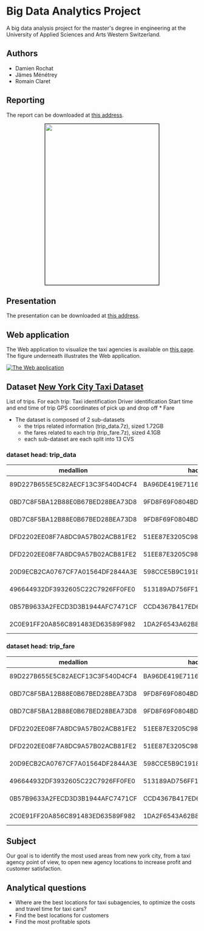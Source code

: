 # Big Data Analytics Project
A big data analysis project for the master's degree in engineering at the University of Applied Sciences and Arts Western Switzerland.

## Authors
- Damien Rochat
- Jämes Ménétrey
- Romain Claret

## Reporting

The report can be downloaded at [this address](https://zenlulz.github.io/hesso-bigdata-analytics/mse-bda-groupe-d-claret-menetrey-rochat-report.pdf).

<p align="center">
  <a href="https://zenlulz.github.io/hesso-bigdata-analytics/report/taxi-report.pdf">
  <img width="300" height="424" style="border: 1px solid black;" src="https://zenlulz.github.io/hesso-bigdata-analytics/report/images/taxi-report-preview.png">
  </a>
</p>

## Presentation

The presentation can be downloaded at [this address](https://zenlulz.github.io/hesso-bigdata-analytics/mse-bda-groupe-d-claret-menetrey-rochat-presentation.pdf).


## Web application

The Web application to visualize the taxi agencies is available on [this page](https://zenlulz.github.io/hesso-bigdata-analytics/). The figure underneath illustrates the Web application.

[![The Web application](https://zenlulz.github.io/hesso-bigdata-analytics/report/images/web-app.png)](https://zenlulz.github.io/hesso-bigdata-analytics/report//images/web-app.png)


## Dataset [New York City Taxi Dataset](http://www.andresmh.com/nyctaxitrips/)
List of trips. For each trip: Taxi identification Driver identification Start time and end time of trip GPS coordinates of pick up and drop off * Fare
- The dataset is composed of 2 sub-datasets
  - the trips related information (trip_data.7z), sized 1.72GB
  - the fares related to each trip (trip_fare.7z), sized 4.1GB
  - each sub-dataset are each split into 13 CVS 

### dataset head: trip_data
| medallion                        | hack_license                     | vendor_id | rate_code | store_and_fwd_flag | pickup_datetime     | dropoff_datetime    | passenger_count | trip_time_in_secs | trip_distance | pickup_longitude | pickup_latitude | dropoff_longitude | dropoff_latitude | 
|----------------------------------|----------------------------------|-----------|-----------|--------------------|---------------------|---------------------|-----------------|-------------------|---------------|------------------|-----------------|-------------------|------------------| 
| 89D227B655E5C82AECF13C3F540D4CF4 | BA96DE419E711691B9445D6A6307C170 | CMT       | 1         | N                  | 2013-01-01 15:11:48 | 2013-01-01 15:18:10 | 4               | 382               | 1.00          | -73.978165       | 40.757977       | -73.989838        | 40.751171        | 
| 0BD7C8F5BA12B88E0B67BED28BEA73D8 | 9FD8F69F0804BDB5549F40E9DA1BE472 | CMT       | 1         | N                  | 2013-01-06 00:18:35 | 2013-01-06 00:22:54 | 1               | 259               | 1.50          | -74.006683       | 40.731781       | -73.994499        | 40.75066         | 
| 0BD7C8F5BA12B88E0B67BED28BEA73D8 | 9FD8F69F0804BDB5549F40E9DA1BE472 | CMT       | 1         | N                  | 2013-01-05 18:49:41 | 2013-01-05 18:54:23 | 1               | 282               | 1.10          | -74.004707       | 40.73777        | -74.009834        | 40.726002        | 
| DFD2202EE08F7A8DC9A57B02ACB81FE2 | 51EE87E3205C985EF8431D850C786310 | CMT       | 1         | N                  | 2013-01-07 23:54:15 | 2013-01-07 23:58:20 | 2               | 244               | .70           | -73.974602       | 40.759945       | -73.984734        | 40.759388        | 
| DFD2202EE08F7A8DC9A57B02ACB81FE2 | 51EE87E3205C985EF8431D850C786310 | CMT       | 1         | N                  | 2013-01-07 23:25:03 | 2013-01-07 23:34:24 | 1               | 560               | 2.10          | -73.97625        | 40.748528       | -74.002586        | 40.747868        | 
| 20D9ECB2CA0767CF7A01564DF2844A3E | 598CCE5B9C1918568DEE71F43CF26CD2 | CMT       | 1         | N                  | 2013-01-07 15:27:48 | 2013-01-07 15:38:37 | 1               | 648               | 1.70          | -73.966743       | 40.764252       | -73.983322        | 40.743763        | 
| 496644932DF3932605C22C7926FF0FE0 | 513189AD756FF14FE670D10B92FAF04C | CMT       | 1         | N                  | 2013-01-08 11:01:15 | 2013-01-08 11:08:14 | 1               | 418               | .80           | -73.995804       | 40.743977       | -74.007416        | 40.744343        | 
| 0B57B9633A2FECD3D3B1944AFC7471CF | CCD4367B417ED6634D986F573A552A62 | CMT       | 1         | N                  | 2013-01-07 12:39:18 | 2013-01-07 13:10:56 | 3               | 1898              | 10.70         | -73.989937       | 40.756775       | -73.86525         | 40.77063         | 
| 2C0E91FF20A856C891483ED63589F982 | 1DA2F6543A62B8ED934771661A9D2FA0 | CMT       | 1         | N                  | 2013-01-07 18:15:47 | 2013-01-07 18:20:47 | 1               | 299               | .80           | -73.980072       | 40.743137       | -73.982712        | 40.735336        | 


### dataset head: trip_fare
| medallion                        |  hack_license                    |  vendor_id |  pickup_datetime    |  payment_type |  fare_amount |  surcharge |  mta_tax |  tip_amount |  tolls_amount |  total_amount | 
|----------------------------------|----------------------------------|------------|---------------------|---------------|--------------|------------|----------|-------------|---------------|---------------| 
| 89D227B655E5C82AECF13C3F540D4CF4 | BA96DE419E711691B9445D6A6307C170 | CMT        | 2013-01-01 15:11:48 | CSH           | 6.5          | 0          | 0.5      | 0           | 0             | 7             | 
| 0BD7C8F5BA12B88E0B67BED28BEA73D8 | 9FD8F69F0804BDB5549F40E9DA1BE472 | CMT        | 2013-01-06 00:18:35 | CSH           | 6            | 0.5        | 0.5      | 0           | 0             | 7             | 
| 0BD7C8F5BA12B88E0B67BED28BEA73D8 | 9FD8F69F0804BDB5549F40E9DA1BE472 | CMT        | 2013-01-05 18:49:41 | CSH           | 5.5          | 1          | 0.5      | 0           | 0             | 7             | 
| DFD2202EE08F7A8DC9A57B02ACB81FE2 | 51EE87E3205C985EF8431D850C786310 | CMT        | 2013-01-07 23:54:15 | CSH           | 5            | 0.5        | 0.5      | 0           | 0             | 6             | 
| DFD2202EE08F7A8DC9A57B02ACB81FE2 | 51EE87E3205C985EF8431D850C786310 | CMT        | 2013-01-07 23:25:03 | CSH           | 9.5          | 0.5        | 0.5      | 0           | 0             | 10.5          | 
| 20D9ECB2CA0767CF7A01564DF2844A3E | 598CCE5B9C1918568DEE71F43CF26CD2 | CMT        | 2013-01-07 15:27:48 | CSH           | 9.5          | 0          | 0.5      | 0           | 0             | 10            | 
| 496644932DF3932605C22C7926FF0FE0 | 513189AD756FF14FE670D10B92FAF04C | CMT        | 2013-01-08 11:01:15 | CSH           | 6            | 0          | 0.5      | 0           | 0             | 6.5           | 
| 0B57B9633A2FECD3D3B1944AFC7471CF | CCD4367B417ED6634D986F573A552A62 | CMT        | 2013-01-07 12:39:18 | CSH           | 34           | 0          | 0.5      | 0           | 4.8           | 39.3          | 
| 2C0E91FF20A856C891483ED63589F982 | 1DA2F6543A62B8ED934771661A9D2FA0 | CMT        | 2013-01-07 18:15:47 | CSH           | 5.5          | 1          | 0.5      | 0           | 0             | 7             | 


## Subject
Our goal is to identify the most used areas from new york city, from a taxi agency point of view, to open new agency locations to increase profit and customer satisfaction.

## Analytical questions
- Where are the best locations for taxi subagencies, to optimize the costs and travel time for taxi cars?
- Find the best locations for customers
- Find the most profitable spots 

